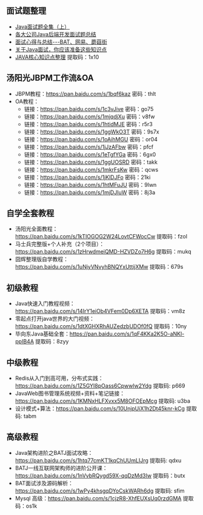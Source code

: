 ## 面试题整理
- [Java面试题全集（上）](https://blog.csdn.net/jackfrued/article/details/44921941)
- [各大公司Java后端开发面试题总结](https://blog.csdn.net/sinat_35512245/article/details/59056120)
- [面试心得与总结---BAT、网易、蘑菇街](https://www.nowcoder.com/discuss/3043?type=2&order=0&pos=5&page=2)
- [关于Java面试，你应该准备这些知识点](https://www.jianshu.com/p/1b2f63a45476)
- [JAVA核心知识点整理](https://pan.baidu.com/s/1jnHhZr7mlGhSm1YdqCLIoA) 提取码：1x10 

## 汤阳光JBPM工作流&OA
- JBPM教程：https://pan.baidu.com/s/1bqf6kaz 密码：thlt
- OA教程：
  - 链接：https://pan.baidu.com/s/1c3vJive 密码：go75
  - 链接：https://pan.baidu.com/s/1mjqdjXu 密码：v8fw
  - 链接：https://pan.baidu.com/s/1htidMJE 密码：r5r3
  - 链接：https://pan.baidu.com/s/1ggWkO3T 密码：9s7x
  - 链接：https://pan.baidu.com/s/1oAihMGU 密码：or04
  - 链接：https://pan.baidu.com/s/1jJzAFbw 密码：pfcf
  - 链接：https://pan.baidu.com/s/1eTgfYGa 密码：6gx0
  - 链接：https://pan.baidu.com/s/1ggUOSRD 密码：takk
  - 链接：https://pan.baidu.com/s/1mkrFsKw 密码：qcws
  - 链接：https://pan.baidu.com/s/1jKlDJFo 密码：21ki
  - 链接：https://pan.baidu.com/s/1htMFuJU 密码：9lwn
  - 链接：https://pan.baidu.com/s/1mjDJIuW 密码：8j3a

## 自学全套教程
- 汤阳光全面教程：https://pan.baidu.com/s/1kTIOGOG2W24LovtCFWocCw 提取码：fzol 
- 马士兵完整版+个人补充（2个项目）：https://pan.baidu.com/s/1zHrwdmeiQMD-HZVDZo7H6g 提取码：mukq 
- 囧辉整理版自学教程：https://pan.baidu.com/s/1uNjyVNvyhBNQYxUttijXMw 提取码：679s

## 初级教程
- Java快速入门教程视频：https://pan.baidu.com/s/14IrY1eiOb4VFem0Dp6XETA 提取码：vm8z
- 零起点打开java世界的大门视频：https://pan.baidu.com/s/1dtXGHXRhAUZedzbUDOf0fQ 
提取码：10ny
- 毕向东Java基础全套：https://pan.baidu.com/s/1qF4KKa2K5O-aNKl-ppIB4A 提取码：8zyy

## 中级教程
- Redis从入门到高可用，分布式实践：https://pan.baidu.com/s/1Z5GYI8pOass6CpwwIw2Ydg 提取码: p669
- JavaWeb图书管理系统视频+资料+笔记链接：https://pan.baidu.com/s/1KMNxHLFXvxx5M8OFOEpMcg 提取码: u3ba
- 设计模式+算法：https://pan.baidu.com/s/10UnjpUiX1h2Dt45knr-kCg 提取码: tabm

## 高级教程
- Java架构进阶之BATJ面试攻略：https://pan.baidu.com/s/1htq77cmKT1kqChUUmLIJrg 提取码: qdxu
- BATJ一线互联网架构师的进阶公开课：https://pan.baidu.com/s/1nVvbRQygd59X-qqDzMd3Iw 提取码：butx 
- BAT面试涉及源码解析：https://pan.baidu.com/s/1wPy4khsgqDYoCskWARh6dg 提取码: sfim
- Mysql 高级：https://pan.baidu.com/s/1cjzR8-XhfEUXsUq0rzdGMA 提取码：os1k
